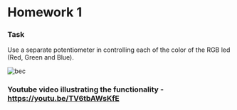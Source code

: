 # Homework 1

### Task 
Use a separate potentiometer in controlling each of the color of the RGB led (Red, Green and Blue). 

![bec](https://user-images.githubusercontent.com/79158638/198376937-7b94da48-bff8-4ba9-8e5b-da78ad4f0927.jpg)

###  Youtube video illustrating the functionality - https://youtu.be/TV6tbAWsKfE
